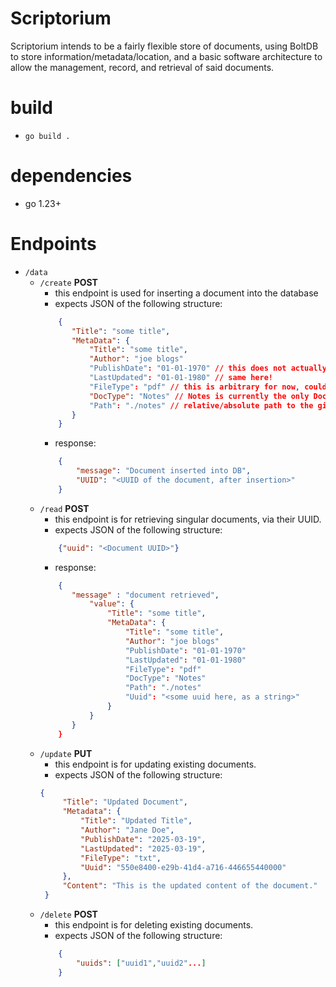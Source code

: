 # Scriptorium

Scriptorium intends to be a fairly flexible store of documents, using BoltDB to store information/metadata/location,
and a basic software architecture to allow the management, record, and retrieval of said documents.

# build
- ```go build .```

# dependencies
- go 1.23+


# Endpoints

- ```/data```
    - ```/create``` **POST**
        - this endpoint is used for inserting a document into the database
        - expects JSON of the following structure:
        ```JSON
            {
               "Title": "some title",
               "MetaData": {
                   "Title": "some title",
                   "Author": "joe blogs"
                   "PublishDate": "01-01-1970" // this does not actually get converted to a date yet!
                   "LastUpdated": "01-01-1980" // same here!
                   "FileType": "pdf" // this is arbitrary for now, could just be another searchable index.
                   "DocType": "Notes" // Notes is currently the only DocType supported. essentially just raw text.
                   "Path": "./notes" // relative/absolute path to the given document
               }
            }
        ```
        - response:
        ```JSON
            {
                "message": "Document inserted into DB",
                "UUID": "<UUID of the document, after insertion>"
            }
        ```
    - ```/read``` **POST**
        - this endpoint is for retrieving singular documents, via their UUID.
        - expects JSON of the following structure:
        ```JSON
            {"uuid": "<Document UUID>"}
        ```
        - response:
        ```JSON
            {
               "message" : "document retrieved",
                   "value": {
                       "Title": "some title",
                       "MetaData": {
                           "Title": "some title",
                           "Author": "joe blogs"
                           "PublishDate": "01-01-1970"
                           "LastUpdated": "01-01-1980"
                           "FileType": "pdf"
                           "DocType": "Notes"
                           "Path": "./notes"
                           "Uuid": "<some uuid here, as a string>"
                       }
                   }
               }
            }
        ```
    - ```/update``` **PUT**
        - this endpoint is for updating existing documents.
        - expects JSON of the following structure:
        ```JSON
        {
             "Title": "Updated Document",
             "Metadata": {
                 "Title": "Updated Title",
                 "Author": "Jane Doe",
                 "PublishDate": "2025-03-19",
                 "LastUpdated": "2025-03-19",
                 "FileType": "txt",
                 "Uuid": "550e8400-e29b-41d4-a716-446655440000"
             },
             "Content": "This is the updated content of the document."
         }
        ```
    - ```/delete``` **POST**
        - this endpoint is for deleting existing documents.
        - expects JSON of the following structure:
        ```JSON
            {
                "uuids": ["uuid1","uuid2"...]
            }
        ```
